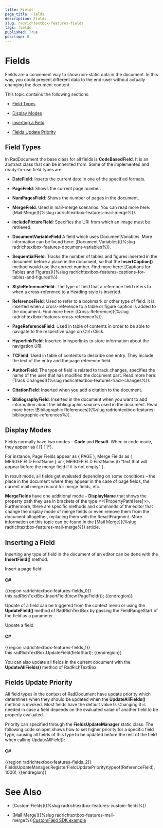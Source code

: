 ```yaml
---
title: Fields
page_title: Fields
description: Fields
slug: radrichtextbox-features-fields
tags: fields
published: True
position: 0
---
```


# Fields



Fields are a convenient way to show non-static data in the document. In this way, you could present different data to the end-user without actually changing the document content.
      

This topic contains the following sections:

* [Field Types](#field-types)

* [Display Modes](#display-modes)

* [Inserting a Field](#inserting-a-field)

* [Fields Update Priority](#fields-update-priority)

## Field Types

In RadDocument the base class for all fields is __CodeBasedField__. It is an abstract class that can be inherited from. Some of the implemented and ready-to-use field types are:
        

* __DateField__: Inserts the current date in one of the specified formats.
            

* __PageField__: Shows the current page number.
            

* __NumPagesField__: Shows the number of pages in the document.
            

* __MergeField__: Used in mail-merge scenarios. You can read more here: [Mail Merge]({%slug radrichtextbox-features-mail-merge%}).
            

* __IncludePictureField__: Specifies the URI from which an image must be retrieved.
            

* __DocumentVariableField__ А field which uses DocumentVariables. More information can be found here: [Document Variables]({%slug radrichtextbox-features-document-variables%}).
            

* __SequentialField__: Tracks the number of tables and figures inserted in the document before a place in the document, so that the __InsertCaption()__ method would use the correct number. Find more here: [Captions for Tables and Figures]({%slug radrichtextbox-features-captions-for-tables-and-figures%}).
            

* __StyleReferenceField__: The type of field that a reference field refers to when a cross-reference to a Heading style is inserted.
            

* __ReferenceField__: Used to refer to a bookmark or other type of field. It is inserted when a cross-reference to a table or figure caption is added to the document. Find more here: [Cross-Reference]({%slug radrichtextbox-features-cross-reference%}).
            

* __PageReferenceField__: Used in table of contents in order to be able to navigate to the respective page on Ctrl+Click.
            

* __HyperlinkField__: Inserted in hyperlinks to store information about the navigation URI.
            

* __TCField__: Used in table of contents to describe one entry. They include the text of the entry and the page reference field.
            

* __AuthorField__: The type of field is related to track changes, specifies the name of the user that has modified the document part. Read more here: [Track Changes]({%slug radrichtextbox-features-track-changes%}).
            

* __CitationField__: Inserted when you add a citation to the document.
            

* __BibliographyField__: Inserted in the document when you want to add information about the bibliographic sources used in the document. Read more here: [Bibliographic References]({%slug radrichtextbox-features-bibliographic-references%}).
            

## Display Modes

Fields normally have two modes – __Code__ and __Result__. When in code mode, they appear as {<FieldTypeName> [<field parameter>] [<switch> <switch parameter>]*}.
        

For instance, Page Fields appear as { PAGE }, Merge Fields as { MERGEFIELD FirstName } or { MERGEFIELD FirstName \b "text that will appear before the merge field if it is not empty" }.
        

In result mode, all fields get evaluated depending on some conditions – the place in the document where they appear in the case of page fields, the current mail merge record for merge fields, etc.

__MergeFields__ have one additional mode – __DisplayName__ that shows the property path they use in brackets of the type <<[PropertyPathHere]>>. Furthermore, there are specific methods and commands of the editor that change the display mode of merge fields or even remove them from the document altogether, replacing them with the ResultFragment. More information on this topic can be found in the [Mail Merge]({%slug radrichtextbox-features-mail-merge%}) article.
        

## Inserting a Field

Inserting any type of field in the document of an editor can be done with the __InsertField()__ method.
        

Insert a page field:

#### __C#__

{{region radrichtextbox-features-fields_0}}
	            this.radRichTextBox.InsertField(new PageField());
	{{endregion}}



Update of a field can be triggered from the context menu or using the __UpdateField()__ method of RadRichTextBox by passing the FieldRangeStart of the field as a parameter.
        

Update a field:

#### __C#__

{{region radrichtextbox-features-fields_1}}
	            this.radRichTextBox.UpdateField(fieldStart);
	{{endregion}}



You can also update all fields in the current document with the __UpdateAllFields()__ method of RadRichTextBox.
        

## Fields Update Priority

All field types in the context of RadDocument have update priority which determines when they should be updated when the __UpdateAllFields()__ method is invoked. Most fields have the default value 0. Changing it is needed in case a field depends on the evaluated value of another field to be properly evaluated.
        

Priority can specified through the __FieldsUpdateManager__ static class. The following code snippet shows how to set higher priority for a specific field type, causing all fields of this type to be updated before the rest of the field when calling UpdateAllField():
        

#### __C#__

{{region radrichtextbox-features-fields_2}}
	            FieldsUpdateManager.RegisterFieldUpdatePriority(typeof(ReferenceField), 1000);
	{{endregion}}



# See Also

 * [Custom Fields]({%slug radrichtextbox-features-custom-fields%})

 * [Mail Merge]({%slug radrichtextbox-features-mail-merge%})[CustomField SDK example](https://github.com/telerik/xaml-sdk/tree/master/RichTextBox/CustomField)
